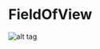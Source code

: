 # FieldOfView

![alt tag](https://github.com/ted10401/FieldOfView/blob/master/GitHubResources/09.field_of_view_final.gif)